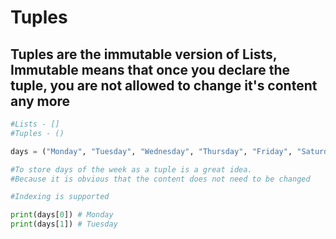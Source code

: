 # Tuples
## Tuples are the immutable version of Lists, Immutable means that once you declare the tuple, you are not allowed to change it's content any more
```python 
#Lists - []
#Tuples - ()

days = ("Monday", "Tuesday", "Wednesday", "Thursday", "Friday", "Saturday", "Sunday")

#To store days of the week as a tuple is a great idea.
#Because it is obvious that the content does not need to be changed

#Indexing is supported

print(days[0]) # Monday
print(days[1]) # Tuesday
```